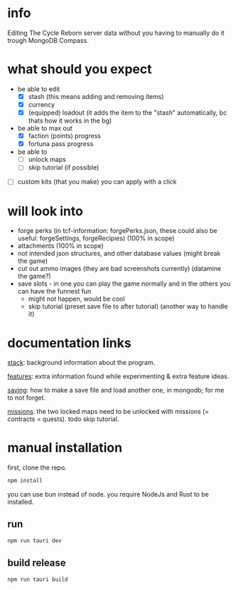 # info
Editing The Cycle Reborn server data without you having to manually do it trough MongoDB Compass.

# what should you expect
- be able to edit
    - [x] stash (this means adding and removing items)
    - [x] currency
    - [x] (equipped) loadout (it adds the item to the "stash" automatically, bc thats how it works in the bg)
- be able to max out
    - [x] faction (points) progress
    - [x] fortuna pass progress
- be able to
    - [ ] unlock maps
    - [ ] skip tutorial (if possible)
- [ ] custom kits (that you make) you can apply with a click

# will look into
- forge perks (in tcf-information: forgePerks.json, these could also be useful: forgeSettings, forgeRecipies) (100% in scope)
- attachments (100% in scope)
- not intended json structures, and other database values (might break the game)
- cut out ammo images (they are bad screenshots currently) (datamine the game?)
- save slots - in one you can play the game normally and in the others you can have the funnest fun
    - might not happen, would be cool
    - skip tutorial (preset save file to after tutorial) (another way to handle it)

# documentation links
[stack](docs/stack.md):
background information about the program.

[features](docs/features.md):
extra information found while experimenting & extra feature ideas.

[saving](docs/saving.md):
how to make a save file and load another one, in mongodb;
for me to not forget.

[missions](docs/missons.md):
the two locked maps need to be unlocked with missions (= contracts = quests).
todo skip tutorial.

# manual installation
first, clone the repo.
```bash
npm install
```
you can use bun instead of node.
you require NodeJs and Rust to be installed.
## run
```bash
npm run tauri dev
```
## build release
```bash
npm run tauri build
```
